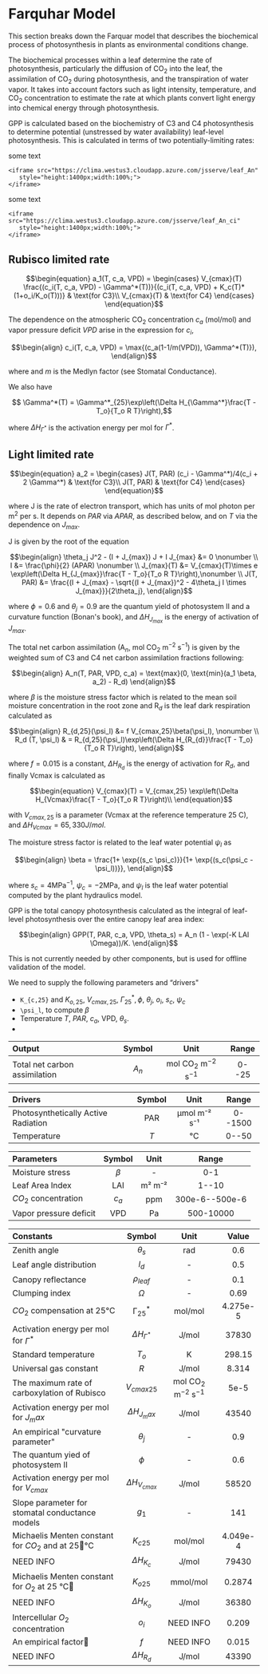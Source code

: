 # Farquhar Model
This section breaks down the Farquar model that describes the biochemical process of photosynthesis in plants as environmental conditions change.

The biochemical processes within a leaf determine the rate of photosynthesis, particularly the diffusion of CO$_2$ into the leaf, the assimilation of CO$_2$ during photosynthesis, and the transpiration of water vapor. It takes into account factors such as light intensity, temperature, and CO$_2$ concentration to estimate the rate at which plants convert light energy into chemical energy through photosynthesis.

GPP is calculated based on the biochemistry of C3 and C4 photosynthesis
to determine potential (unstressed by water availability) leaf-level photosynthesis. This is calculated in terms of two potentially-limiting rates:

some text

```@raw html
<iframe src="https://clima.westus3.cloudapp.azure.com/jsserve/leaf_An"
   style="height:1400px;width:100%;">
</iframe>
```

some text

```@raw html
<iframe src="https://clima.westus3.cloudapp.azure.com/jsserve/leaf_An_ci"
   style="height:1400px;width:100%;">
</iframe>
```


## Rubisco limited rate

```math
\begin{equation}
a_1(T, c_a, VPD) =
\begin{cases}
      V_{cmax}(T)  \frac{(c_i(T, c_a, VPD) - \Gamma^*(T))}{(c_i(T, c_a, VPD) + K_c(T)*(1+o_i/K_o(T)))} & \text{for C3}\\
      V_{cmax}(T) & \text{for C4}
\end{cases}
\end{equation}
```

The dependence on the atmospheric CO$_2$ concentration $c_a$ (mol/mol) and vapor pressure deficit $VPD$ arise in the expression for $c_i$,
```math
\begin{align}
    c_i(T, c_a, VPD) = \max{(c_a(1-1/m(VPD)), \Gamma^*(T)}),
\end{align}
```
where and $m$ is the Medlyn factor (see Stomatal Conductance).

We also have
```math
    \Gamma^*(T) = \Gamma^*_{25}\exp\left(\Delta H_{\Gamma^*}\frac{T - T_o}{T_o R T}\right),
```

where $\Delta H_{\Gamma^*}$ is the activation energy per mol for $\Gamma^*$.

## Light limited rate

```math
\begin{equation}
a_2 =
\begin{cases}
      J(T, PAR) (c_i - \Gamma^*)/4(c_i + 2  \Gamma^*) & \text{for C3}\\
      J(T, PAR) & \text{for C4}
\end{cases}       
\end{equation}
```

where J is the rate of electron transport, which has units of mol photon per m$^2$ per s. It depends on $PAR$ via $APAR$, as described below, and on $T$ via the dependence on $J_{max}$.

J is given by the root of the equation
```math
\begin{align}
    \theta_j J^2 - (I + J_{max}) J + I J_{max} &= 0 \nonumber \\
    I &= \frac{\phi}{2} (APAR) \nonumber \\
    J_{max}(T) &= V_{cmax}(T)\times e \exp\left(\Delta H_{J_{max}}\frac{T - T_o}{T_o R T}\right),\nonumber \\
J(T, PAR) &= \frac{(I + J_{max} - \sqrt{(I + J_{max})^2 - 4\theta_j I \times J_{max}}}{2\theta_j},
\end{align}
```
where $\phi = 0.6$ and $\theta_j = 0.9$ are the quantum yield of photosystem II and a curvature function (Bonan's book), and $\Delta H_{J_{max}}$ is the energy of activation of $J_{max}$.

The total net carbon assimilation (A$_n$, mol CO$_2$ m$^{-2}$ s$^{-1}$) is given by the weighted sum of C3 and C4 net carbon assimilation fractions following:
```math
\begin{align}
A_n(T, PAR, VPD, c_a) = \text{max}(0, \text{min}(a_1 \beta, a_2) - R_d)
\end{align}
```

where $\beta$ is the moisture stress factor which is related to the mean soil moisture concentration in the root zone and R$_d$ is the leaf dark respiration calculated as 
```math
\begin{align}
    R_{d,25}(\psi_l) &= f V_{cmax,25}\beta(\psi_l), \nonumber \\
    R_d (T, \psi_l) & = R_{d,25}(\psi_l)\exp\left(\Delta H_{R_{d}}\frac{T - T_o}{T_o R T}\right),
\end{align}
```

where $f = 0.015$ is a constant, $\Delta H_{R_d}$ is the energy of activation for $R_d$, and finally 
Vcmax is calculated as 
```math
\begin{equation}
V_{cmax}(T) = V_{cmax,25} \exp\left(\Delta H_{Vcmax}\frac{T - T_o}{T_o R T}\right)\\
\end{equation}
```
with $V_{cmax,25}$ is a parameter (Vcmax at the reference temperature 25 C), and $\Delta H_{Vcmax} = 65,330 J/mol$.

The moisture stress factor is related to the leaf water potential $\psi_l$ as
```math
\begin{align}
    \beta = \frac{1+ \exp{(s_c \psi_c)}}{1+ \exp{(s_c(\psi_c - \psi_l))}},
\end{align}
```
where $s_c = 4$MPa$^{-1}$, $\psi_c = -2$MPa, and $\psi_l$ is the leaf water potential computed by the plant hydraulics model.

GPP is the total canopy photosynthesis calculated as the integral of leaf-level photosynthesis over the entire canopy leaf area index:
```math
\begin{align}
GPP(T, PAR, c_a, VPD, \theta_s) = A_n  (1 - \exp(-K LAI \Omega))/K.
\end{align}
```
This is not currently needed by other components, but is used for offline validation of the model.

We need to supply the following parameters and “drivers"

- ``K_{c,25}`` and $K_{o,25}$, $V_{cmax, 25}$, $\Gamma^*_{25},\phi$, $\theta_j$, $o_i$, $s_c$, $\psi_c$
- ``\psi_l``, to compute $\beta$
- Temperature $T$, $PAR$, $c_a$, VPD, $\theta_s$.
- 
| Output | Symbol | Unit | Range |
| :---         |     :---:      |    :---:      |     :---:   |
| Total net carbon assimilation | $A_n$   | mol CO$_2$ m$^{-2}$ s$^{-1}$  | 0--25 |

| Drivers | Symbol | Unit | Range |
| :---         |     :---:      |    :---:      |     :---:   |
| Photosynthetically Active Radiation | PAR | μmol m⁻² s⁻¹  | 0--1500 |
| Temperature | $T$  | °C  | 0--50 |

| Parameters | Symbol | Unit | Range |
| :---         |     :---:      |    :---:      |     :---:   |
| Moisture stress | $β$  | -  | 0-1 |
| Leaf Area Index   | LAI   | m² m⁻² | 1--10 |
| $CO_2$ concentration | $c_a$   | ppm | 300e-6--500e-6 |
| Vapor pressure deficit | VPD | Pa  | 500-10000 |
  
| Constants | Symbol | Unit | Value |
| :---         |     :---:      |    :---:      |     :---:   |
| Zenith angle | $θ_s$  | rad | 0.6 |
| Leaf angle distribution | $l_d$ | - | 0.5 |
| Canopy reflectance | $ρ_{leaf}$  | -  | 0.1 |
| Clumping index | $Ω$  | -  | 0.69 |
| $CO_2$ compensation at 25°C | Γ$^*_{25}$  | mol/mol | 4.275e-5 |
| Activation energy per mol for $Γ^*$ | $ΔH_{Γ^*}$ | J/mol | 37830 |
| Standard temperature | $T_o$  | K | 298.15 |
| Universal gas constant | $R$  | J/mol | 8.314 |
| The maximum rate of carboxylation of Rubisco | $V_{cmax25}$  | mol CO$_2$ m$^{-2}$ s$^{-1}$ | 5e-5 |
| Activation energy per mol for $J_max$ | $ΔH_{J_max}$ | J/mol | 43540 |
| An empirical "curvature parameter" | $θ_j$  | -  | 0.9 |
| The quantum yied of photosystem II | $\phi$  | -  | 0.6 |
| Activation energy per mol for $V_{cmax}$ | $ΔH_{V_{cmax}}$  | J/mol | 58520 |
| Slope parameter for stomatal conductance models | $g_1$ | - | 141 |
| Michaelis Menten constant for $CO_2$ and at 25°C | $K_{c25}$  | mol/mol | 4.049e-4 |
| NEED INFO | $ΔH_{K_c}$  | J/mol | 79430 |
| Michaelis Menten constant for $O_2$ at 25 °C | $K_{o25}$  | mmol/mol | 0.2874 |
| NEED INFO | $ΔH_{K_o}$  | J/mol | 36380 |
| Intercellular $O_2$ concentration | $o_i$  | NEED INFO | 0.209 |
| An empirical factor | $f$  | NEED INFO | 0.015 |
| NEED INFO | $ΔH_{R_d}$  | J/mol | 43390 |
